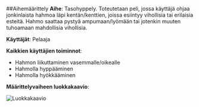 ##Aihemäärittely
**Aihe**: Tasohyppely. Toteutetaan peli, jossa käyttäjä ohjaa jonkinlaista hahmoa läpi kentän/kenttien, joissa esiintyy vihollisia tai erilaisia esteitä. Hahmo saattaa pystyä ampumaan/lyömään tai jotenkin muuten tuhoamaan mahdollisia vihollisia.

**Käyttäjät**: Pelaaja

**Kaikkien käyttäjien toiminnot**: 
- Hahmon liikuttaminen vasemmalle/oikealle
- Hahmolla hyppääminen
- Hahmolla hyökkääminen


**Määrittelyvaiheen luokkakaavio**:

![Luokkakaavio](https://yuml.me/ff532cb5)

